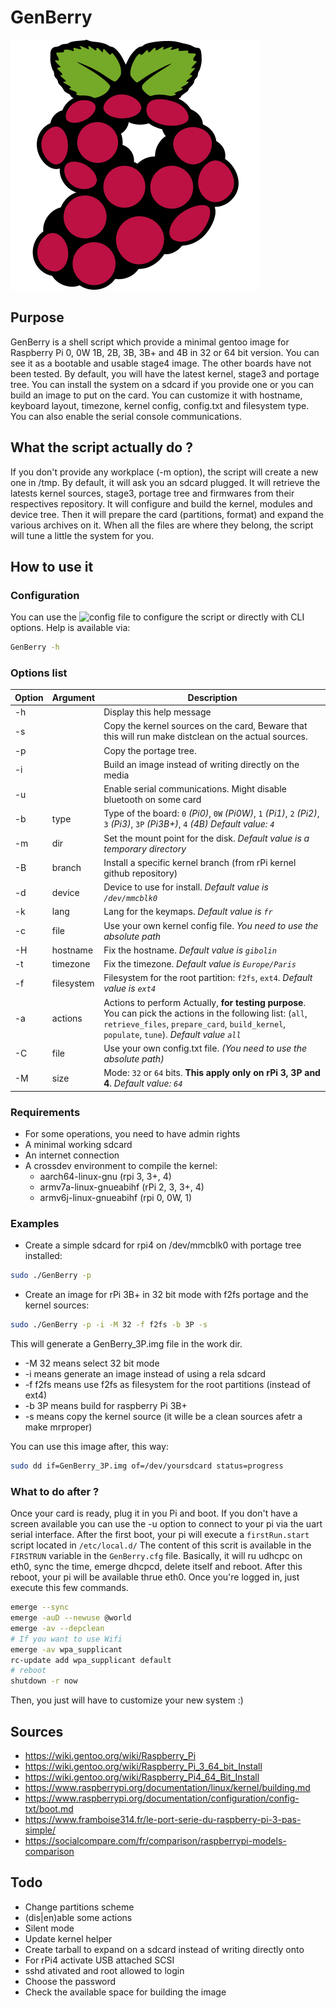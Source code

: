 # GenBerry

![logo GenBerry](./GenBerry.webp)

## Purpose

GenBerry is a shell script which provide a minimal gentoo image for
Raspberry Pi 0, 0W 1B, 2B, 3B, 3B+ and 4B in 32 or 64 bit version. You can see it as a
bootable and usable stage4 image. The other boards have not been tested.
By default, you will have the latest kernel, stage3 and portage tree. 
You can install the system on a sdcard if you provide one or you can build an 
image to put on the card.
You can customize it with hostname, keyboard layout, timezone, kernel config, 
config.txt and filesystem type. You can also enable the serial console communications.

## What the script actually do ?

If you don't provide any workplace (-m option), the script will create a new one in /tmp. 
By default, it will ask you an sdcard plugged. It will retrieve the latests kernel sources,
stage3, portage tree and firmwares from their respectives repository.
It will configure and build the kernel, modules and device tree. Then it will prepare 
the card (partitions, format) and expand the various archives on it.
When all the files are where they belong, the script will tune a little the system for you.

## How to use it

### Configuration

You can use the ![config file](./GenBerry.cfg) to configure the script or directly 
with CLI options. Help is available via:
```bash
GenBerry -h
```

### Options list


| Option | Argument | Description |
|--------|----------|-------------|
|-h| |Display this help message|
|-s| |Copy the kernel sources on the card, Beware that this will run make distclean on the actual sources.|
|-p| |Copy the portage tree.|
|-i| |Build an image instead of writing directly on the media|
|-u| |Enable serial communications. Might disable bluetooth on some card|
|-b|type|Type of the board: `0` *(Pi0)*, `0W` *(Pi0W)*, `1` *(Pi1)*, `2` *(Pi2)*, `3` *(Pi3)*, `3P` *(Pi3B+)*, `4` *(4B)* *Default value: `4`*|
|-m|dir|Set the mount point for the disk. *Default value is a temporary directory*|
|-B|branch|Install a specific kernel branch (from rPi kernel github repository)|
|-d|device|Device to use for install. *Default value is `/dev/mmcblk0`*|
|-k|lang|Lang for the keymaps. *Default value is `fr`*|
|-c|file|Use your own kernel config file. *You need to use the absolute path*|
|-H|hostname|Fix the hostname. *Default value is `gibolin`*|
|-t|timezone|Fix the timezone. *Default value is `Europe/Paris`*|
|-f|filesystem|Filesystem for the root partition: `f2fs`, `ext4`. *Default value is `ext4`*|
|-a|actions|Actions to perform Actually, **for testing purpose**. You can pick the actions in the following list: (`all`, `retrieve_files`, `prepare_card`, `build_kernel`, `populate`, `tune`). *Default value `all`*|
|-C|file|Use your own config.txt file. *(You need to use the absolute path)*|
|-M|size|Mode: `32` or `64` bits. **This apply only on rPi 3, 3P and 4**. *Default value: `64`*|

### Requirements

* For some operations, you need to have admin rights
* A minimal working sdcard
* An internet connection
* A crossdev environment to compile the kernel:
    * aarch64-linux-gnu (rpi 3, 3+, 4)
    * armv7a-linux-gnueabihf (rPi 2, 3, 3+, 4)
    * armv6j-linux-gnueabihf (rpi 0, 0W, 1)

### Examples

* Create a simple sdcard for rpi4 on /dev/mmcblk0 with portage tree installed:
```bash
sudo ./GenBerry -p
```
* Create an image for rPi 3B+ in 32 bit mode with f2fs portage and the kernel sources:
```bash
sudo ./GenBerry -p -i -M 32 -f f2fs -b 3P -s
```
This will generate a GenBerry_3P.img file in the work dir. 
* -M 32 means select 32 bit mode
* -i means generate an image instead of using a rela sdcard
* -f f2fs means use f2fs as filesystem for the root partitions (instead of ext4)
* -b 3P means build for raspberry Pi 3B+
* -s means copy the kernel source (it wille be a clean sources afetr a make mrproper)

You can use this image after, this way:
```bash
sudo dd if=GenBerry_3P.img of=/dev/yoursdcard status=progress
```

### What to do after ?

Once your card is ready, plug it in you Pi and boot. If you don't have a screen available
you can use the -u option to connect to your pi via the uart serial interface.
After the first boot, your pi will execute a `firstRun.start` script located in `/etc/local.d/`
The content of this scrit is available in the `FIRSTRUN` variable in the `GenBerry.cfg` file.
Basically, it will ru udhcpc on eth0, sync the time, emerge dhcpcd, delete itself and reboot.
After this reboot, your pi will be available thrue eth0.
Once you're logged in, just execute this few commands.

```bash
emerge --sync
emerge -auD --newuse @world
emerge -av --depclean
# If you want to use Wifi
emerge -av wpa_supplicant
rc-update add wpa_supplicant default
# reboot
shutdown -r now
```
Then, you just will have to customize your new system :)

## Sources

* https://wiki.gentoo.org/wiki/Raspberry_Pi
* https://wiki.gentoo.org/wiki/Raspberry_Pi_3_64_bit_Install
* https://wiki.gentoo.org/wiki/Raspberry_Pi4_64_Bit_Install
* https://www.raspberrypi.org/documentation/linux/kernel/building.md
* https://www.raspberrypi.org/documentation/configuration/config-txt/boot.md
* https://www.framboise314.fr/le-port-serie-du-raspberry-pi-3-pas-simple/
* https://socialcompare.com/fr/comparison/raspberrypi-models-comparison

## Todo

* Change partitions scheme
* (dis|en)able some actions
* Silent mode
* Update kernel helper
* Create tarball to expand on a sdcard instead of writing directly onto
* For rPi4 activate USB attached SCSI
* sshd ativated and root allowed to login
* Choose the password
* Check the available space for building the image
